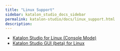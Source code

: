 ```yaml
---
title: "Linux Support" 
sidebar: katalon_studio_docs_sidebar
permalink: katalon-studio/docs/linux_support.html 
description: 
---
```

*   [Katalon Studio for Linux (Console Mode)](/pages/viewpage.action?pageId=13697253)
*   [Katalon Studio GUI (beta) for Linux](/display/KD/Katalon+Studio+GUI+%28beta%29+for+Linux)